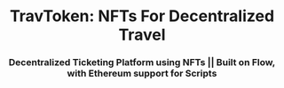 <h1 align="center">TravToken: NFTs For Decentralized Travel</h1>
<div align="center">
  
### **Decentralized Ticketing Platform using NFTs**  || Built on Flow, with Ethereum support for Scripts
  
</div>



